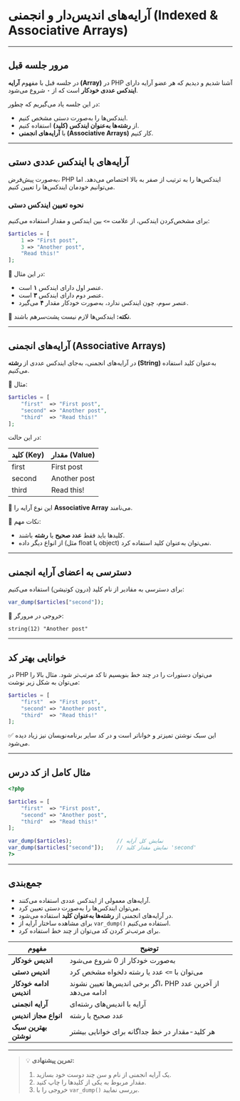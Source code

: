# آرایه‌های اندیس‌دار و انجمنی (Indexed & Associative Arrays)

---

## مرور جلسه قبل

در جلسه قبل با مفهوم **آرایه (Array)** در PHP آشنا شدیم و دیدیم که هر عضو آرایه دارای **ایندکس عددی خودکار** است که از **۰** شروع می‌شود.

در این جلسه یاد می‌گیریم که چطور:

* ایندکس‌ها را به‌صورت دستی مشخص کنیم.
* از **رشته‌ها به‌عنوان ایندکس (کلید)** استفاده کنیم.
* با **آرایه‌های انجمنی (Associative Arrays)** کار کنیم.

---

## آرایه‌های با ایندکس عددی دستی

به‌صورت پیش‌فرض، PHP ایندکس‌ها را به ترتیب از صفر به بالا اختصاص می‌دهد. اما می‌توانیم خودمان ایندکس‌ها را تعیین کنیم.

### نحوه تعیین ایندکس دستی

برای مشخص‌کردن ایندکس، از علامت `=>` بین ایندکس و مقدار استفاده می‌کنیم:

```php
$articles = [
    1 => "First post",
    3 => "Another post",
    "Read this!"
];
```

📘 در این مثال:

* عنصر اول دارای ایندکس **۱** است.
* عنصر دوم دارای ایندکس **۳** است.
* عنصر سوم، چون ایندکس ندارد، به‌صورت خودکار مقدار **۴** می‌گیرد.

🧠 **نکته:** ایندکس‌ها لازم نیست پشت‌سر‌هم باشند.

---

## آرایه‌های انجمنی (Associative Arrays)

در آرایه‌های انجمنی، به‌جای ایندکس عددی از **رشته (String)** به‌عنوان کلید استفاده می‌کنیم.

📘 مثال:

```php
$articles = [
    "first"  => "First post",
    "second" => "Another post",
    "third"  => "Read this!"
];
```

در این حالت:

| کلید (Key) | مقدار (Value) |
| ---------- | ------------- |
| first      | First post    |
| second     | Another post  |
| third      | Read this!    |

🔹 این نوع آرایه را **Associative Array** می‌نامند.

📌 نکات مهم:

* کلیدها باید فقط **عدد صحیح** یا **رشته** باشند.
* از انواع دیگر داده (مثل float یا object) نمی‌توان به‌عنوان کلید استفاده کرد.

---

## دسترسی به اعضای آرایه انجمنی

برای دسترسی به مقادیر از نام کلید (درون کوتیشن) استفاده می‌کنیم:

```php
var_dump($articles["second"]);
```

🔹 خروجی در مرورگر:

```
string(12) "Another post"
```

---

## خوانایی بهتر کد

در PHP می‌توان دستورات را در چند خط بنویسیم تا کد مرتب‌تر شود. مثال بالا را می‌توان به شکل زیر نوشت:

```php
$articles = [
    "first"  => "First post",
    "second" => "Another post",
    "third"  => "Read this!"
];
```

✅ این سبک نوشتن تمیزتر و خواناتر است و در کد سایر برنامه‌نویسان نیز زیاد دیده می‌شود.

---

## مثال کامل از کد درس

```php
<?php

$articles = [
    "first"  => "First post",
    "second" => "Another post",
    "third"  => "Read this!"
];

var_dump($articles);              // نمایش کل آرایه
var_dump($articles["second"]);    // نمایش مقدار کلید 'second'
?>
```

---

## جمع‌بندی

* آرایه‌های معمولی از ایندکس عددی استفاده می‌کنند.
* می‌توان ایندکس‌ها را به‌صورت دستی تعیین کرد.
* در آرایه‌های انجمنی از **رشته‌ها به‌عنوان کلید** استفاده می‌شود.
* برای مشاهده ساختار آرایه از `var_dump()` استفاده می‌کنیم.
* برای مرتب‌تر کردن کد می‌توان از چند خط استفاده کرد.

| مفهوم                  | توضیح                                                        |
| ---------------------- | ------------------------------------------------------------ |
| **اندیس خودکار**       | به‌صورت خودکار از 0 شروع می‌شود                              |
| **اندیس دستی**         | می‌توان با `=>` عدد یا رشته دلخواه مشخص کرد                  |
| **ادامه خودکار اندیس** | اگر برخی اندیس‌ها تعیین نشوند، PHP از آخرین عدد ادامه می‌دهد |
| **آرایه انجمنی**       | آرایه با اندیس‌های رشته‌ای                                   |
| **انواع مجاز اندیس**   | عدد صحیح یا رشته                                             |
| **بهترین سبک نوشتن**   | هر کلید-مقدار در خط جداگانه برای خوانایی بیشتر               |

---

> 💡 **تمرین پیشنهادی:**
>
> 1. یک آرایه انجمنی از نام و سن چند دوست خود بسازید.
> 2. مقدار مربوط به یکی از کلیدها را چاپ کنید.
> 3. خروجی را با `var_dump()` بررسی نمایید.

